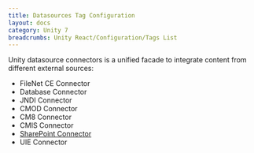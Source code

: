 ```yaml
---
title: Datasources Tag Configuration
layout: docs
category: Unity 7
breadcrumbs: Unity React/Configuration/Tags List
---
```


Unity datasource connectors is a unified facade to integrate content from different external sources:   

- FileNet CE Connector
- Database Connector
- JNDI Connector
- CMOD Connector
- CM8 Connector
- CMIS Connector
- [SharePoint Connector](datasources-tag/sharepoint.md)
- UIE Connector


